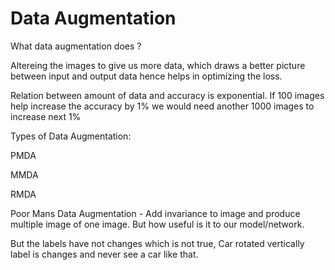 # Data Augmentation 

What data augmentation does ? 

Altereing the images to give us more data, which draws a better picture  between input and output data hence helps in optimizing the loss.

Relation between amount of data and accuracy is exponential. If 100 images help increase the accuracy by 1% we would need another 1000 images to increase next 1%





Types of Data Augmentation: 



PMDA

MMDA

RMDA





Poor Mans Data Augmentation -  Add invariance to image and produce multiple image of one image. But how useful is it to our model/network.

 But the labels have not changes which is not true, Car rotated vertically label is changes and never see a car like that.





